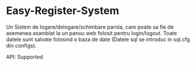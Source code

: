 # Easy-Register-System
Un Sistem de logare/delogare/schimbare parola, care poate sa fie de asemenea asamblat la un panou web folosit pentru login/logout.
Toate datele sunt salvate folosind o baza de date (Datele sql se introduc in sql.cfg din configs).

API: Supported

